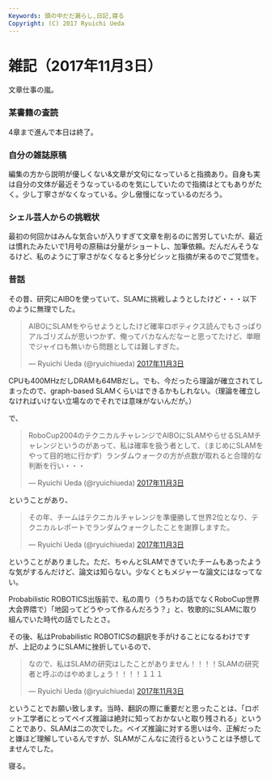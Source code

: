 ```yaml
---
Keywords: 頭の中だだ漏らし,日記,寝る
Copyright: (C) 2017 Ryuichi Ueda
---
```


# 雑記（2017年11月3日）

文章仕事の嵐。

### 某書籍の査読

4章まで進んで本日は終了。

### 自分の雑誌原稿

編集の方から説明が優しくない&文章が文句になっていると指摘あり。自身も実は自分の文体が最近そうなっているのを気にしていたので指摘はとてもありがたく。少し丁寧さがなくなっている。少し傲慢になっているのだろう。

### シェル芸人からの挑戦状

最初の何回かはみんな気合いが入りすぎて文章を削るのに苦労していたが、最近は慣れたみたいで1月号の原稿は分量がショートし、加筆依頼。だんだんそうなるけど、私のように丁寧さがなくなると多分ビシッと指摘が来るのでご覚悟を。

### 昔話

その昔、研究にAIBOを使っていて、SLAMに挑戦しようとしたけど・・・以下のように無理でした。

<blockquote class="twitter-tweet" data-lang="ja"><p lang="ja" dir="ltr">AIBOにSLAMをやらせようとしたけど確率ロボティクス読んでもさっぱりアルゴリズムが思いつかず、俺ってバカなんだなーと思ってたけど、単眼でジャイロも無いから問題としては難しすぎた。</p>&mdash; Ryuichi Ueda (@ryuichiueda) <a href="https://twitter.com/ryuichiueda/status/926327169688551424?ref_src=twsrc%5Etfw">2017年11月3日</a></blockquote>
<script async src="https://platform.twitter.com/widgets.js" charset="utf-8"></script>

CPUも400MHzだしDRAMも64MBだし。でも、今だったら理論が確立されてしまったので、graph-based SLAMくらいはできるかもしれない。（理論を確立しなければいけない立場なのでそれでは意味がないんだが。）

で、

<blockquote class="twitter-tweet" data-lang="ja"><p lang="ja" dir="ltr">RoboCup2004のテクニカルチャレンジでAIBOにSLAMやらせるSLAMチャレンジというのがあって、私は確率を扱う者として、（まじめにSLAMをやって目的地に行かず）ランダムウォークの方が点数が取れると合理的な判断を行い・・・</p>&mdash; Ryuichi Ueda (@ryuichiueda) <a href="https://twitter.com/ryuichiueda/status/926328055957565443?ref_src=twsrc%5Etfw">2017年11月3日</a></blockquote>
<script async src="https://platform.twitter.com/widgets.js" charset="utf-8"></script>

ということがあり、

<blockquote class="twitter-tweet" data-lang="ja"><p lang="ja" dir="ltr">その年、チームはテクニカルチャレンジを準優勝して世界2位となり、テクニカルレポートでランダムウォークしたことを謝罪しますた。</p>&mdash; Ryuichi Ueda (@ryuichiueda) <a href="https://twitter.com/ryuichiueda/status/926328267665063936?ref_src=twsrc%5Etfw">2017年11月3日</a></blockquote>
<script async src="https://platform.twitter.com/widgets.js" charset="utf-8"></script>

ということがありました。ただ、ちゃんとSLAMできていたチームもあったような気がするんだけど、論文は知らない。少なくともメジャーな論文にはなってない。

Probabilistic ROBOTICS出版前で、私の周り（うちわの話でなくRoboCup世界大会界隈で）「地図ってどうやって作るんだろう？」と、牧歌的にSLAMに取り組んでいた時代の話でしたとさ。

その後、私はProbabilistic ROBOTICSの翻訳を手がけることになるわけですが、上記のようにSLAMに挫折しているので、


<blockquote class="twitter-tweet" data-lang="ja"><p lang="ja" dir="ltr">なので、私はSLAMの研究はしたことがありません！！！！SLAMの研究者と呼ぶのはやめましょう！！！！１１１</p>&mdash; Ryuichi Ueda (@ryuichiueda) <a href="https://twitter.com/ryuichiueda/status/926327522224046080?ref_src=twsrc%5Etfw">2017年11月3日</a></blockquote>
<script async src="https://platform.twitter.com/widgets.js" charset="utf-8"></script>

ということでお願い致します。当時、翻訳の際に重要だと思ったことは、「ロボット工学者にとってベイズ推論は絶対に知っておかないと取り残される」ということであり、SLAMは二の次でした。ベイズ推論に対する思いは今、正解だったと嫌ほど理解しているんですが、SLAMがこんなに流行るということは予想してませんでした。


寝る。

